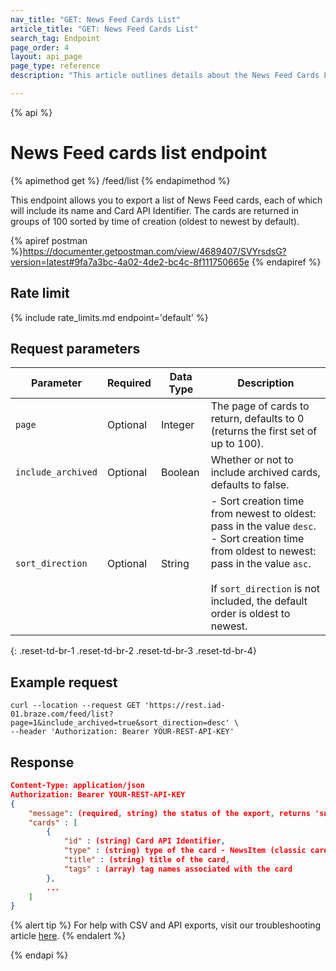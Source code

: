 ```yaml
---
nav_title: "GET: News Feed Cards List"
article_title: "GET: News Feed Cards List"
search_tag: Endpoint
page_order: 4
layout: api_page
page_type: reference
description: "This article outlines details about the News Feed Cards List Endpoint."

---
```

{% api %}
# News Feed cards list endpoint
{% apimethod get %}
/feed/list
{% endapimethod %}

This endpoint allows you to export a list of News Feed cards, each of which will include its name and Card API Identifier. The cards are returned in groups of 100 sorted by time of creation (oldest to newest by default).

{% apiref postman %}https://documenter.getpostman.com/view/4689407/SVYrsdsG?version=latest#9fa7a3bc-4a02-4de2-bc4c-8f111750665e {% endapiref %}

## Rate limit

{% include rate_limits.md endpoint='default' %}

## Request parameters

| Parameter | Required | Data Type | Description |
| --------- | -------- | --------- | ----------- |
| `page` | Optional | Integer   | The page of cards to return, defaults to 0 (returns the first set of up to 100). |
| `include_archived` | Optional | Boolean   | Whether or not to include archived cards, defaults to false. |
| `sort_direction` | Optional | String | - Sort creation time from newest to oldest: pass in the value `desc`.<br> - Sort creation time from oldest to newest: pass in the value `asc`. <br><br>If `sort_direction` is not included, the default order is oldest to newest. |
{: .reset-td-br-1 .reset-td-br-2 .reset-td-br-3  .reset-td-br-4}

## Example request
```
curl --location --request GET 'https://rest.iad-01.braze.com/feed/list?page=1&include_archived=true&sort_direction=desc' \
--header 'Authorization: Bearer YOUR-REST-API-KEY'
```

## Response

```json
Content-Type: application/json
Authorization: Bearer YOUR-REST-API-KEY
{
    "message": (required, string) the status of the export, returns 'success' when completed without errors,
    "cards" : [
        {
            "id" : (string) Card API Identifier,
            "type" : (string) type of the card - NewsItem (classic cards), CaptionedImage, Banner
            "title" : (string) title of the card,
            "tags" : (array) tag names associated with the card
        },
        ...
    ]
}
```
{% alert tip %}
For help with CSV and API exports, visit our troubleshooting article [here]({{site.baseurl}}/user_guide/data_and_analytics/export_braze_data/export_troubleshooting/).
{% endalert %}

{% endapi %}
